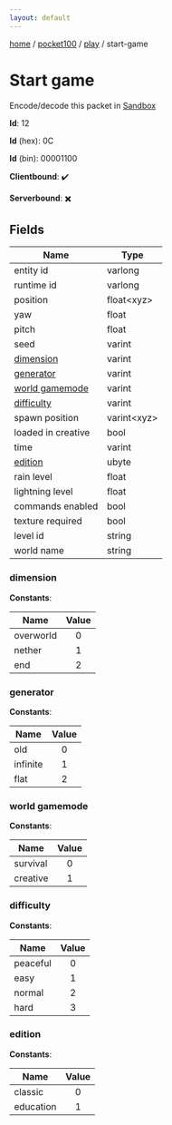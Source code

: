 ```yaml
---
layout: default
---
```


[home](/)  /  [pocket100](/protocol/pocket100)  /  [play](/protocol/pocket100/play)  /  start-game

# Start game

Encode/decode this packet in [Sandbox](../../../sandbox/pocket100#Play.StartGame)

**Id**: 12

**Id** (hex): 0C

**Id** (bin): 00001100

**Clientbound**: ✔️

**Serverbound**: ✖️

## Fields

Name | Type
---|---
entity id | varlong
runtime id | varlong
position | float&lt;xyz&gt;
yaw | float
pitch | float
seed | varint
[dimension](#dimension) | varint
[generator](#generator) | varint
[world gamemode](#world-gamemode) | varint
[difficulty](#difficulty) | varint
spawn position | varint&lt;xyz&gt;
loaded in creative | bool
time | varint
[edition](#edition) | ubyte
rain level | float
lightning level | float
commands enabled | bool
texture required | bool
level id | string
world name | string

### dimension

**Constants**:

Name | Value
---|:---:
overworld | 0
nether | 1
end | 2

### generator

**Constants**:

Name | Value
---|:---:
old | 0
infinite | 1
flat | 2

### world gamemode

**Constants**:

Name | Value
---|:---:
survival | 0
creative | 1

### difficulty

**Constants**:

Name | Value
---|:---:
peaceful | 0
easy | 1
normal | 2
hard | 3

### edition

**Constants**:

Name | Value
---|:---:
classic | 0
education | 1
